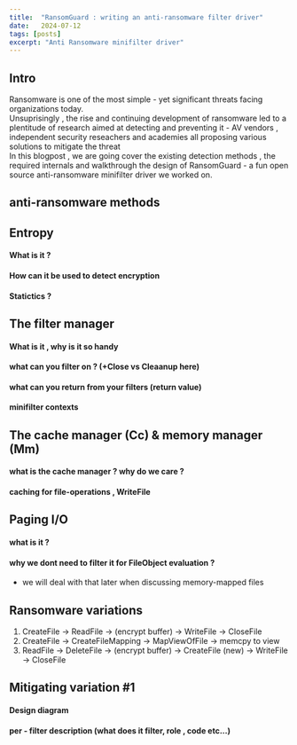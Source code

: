 ```yaml
---
title:  "RansomGuard : writing an anti-ransomware filter driver"
date:   2024-07-12
tags: [posts]
excerpt: "Anti Ransomware minifilter driver"
---
```


## Intro
Ransomware is one of the most simple - yet significant threats facing organizations today. <br />
Unsuprisingly , the rise and continuing development of ransomware led to a plentitude of research aimed at detecting and preventing it -  AV vendors , independent security reseachers and academies all proposing various solutions to mitigate the threat <br /> 
In this blogpost , we are going cover the existing detection methods , the required internals and walkthrough the design of RansomGuard - a fun open source anti-ransomware minifilter driver we worked on. <br />


## anti-ransomware methods 
 
## Entropy 

#### What is it ? 

#### How can it be used to detect encryption 

#### Statictics ? 


 
## The filter manager 


#### What is it , why is it so handy 

#### what can you filter on ? (+Close vs Cleaanup here) 

#### what can you return from your filters (return value) 

#### minifilter contexts 

## The cache manager (Cc) & memory manager (Mm)

#### what is the cache manager ? why do we care ? 

#### caching for file-operations , WriteFile



## Paging I/O 
 
#### what is it ? 
#### why we dont need to filter it for FileObject evaluation ? 
-  we will deal with that later when discussing memory-mapped files 

## Ransomware variations 
 
1. CreateFile -> ReadFile -> (encrypt buffer) -> WriteFile -> CloseFile
2. CreateFile -> CreateFileMapping -> MapViewOfFile -> memcpy to view
3. ReadFile -> DeleteFile -> (encrypt buffer) -> CreateFile (new) -> WriteFile -> CloseFile



## Mitigating variation #1 

#### Design diagram 

#### per - filter description (what does it filter, role , code etc...) 
